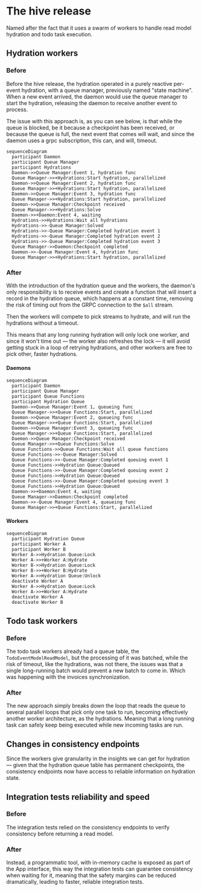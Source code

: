 # The hive release
Named after the fact that it uses a swarm of workers to handle read model hydration and todo task execution.

## Hydration workers
### Before
Before the hive release, the hydration operated in a purely reactive per-event hydration, with a queue manager, previously named "state machine". When a new event arrived, the daemon would use the queue manager to start the hydration, releasing the daemon to receive another event to process.

The issue with this approach is, as you can see below, is that while the queue is blocked, be it because a checkpoint has been received, or because the queue is full, the next event that comes will wait, and since the daemon uses a grpc subscription, this can, and will, timeout.
```mermaid
sequenceDiagram
  participant Daemon
  participant Queue Manager
  participant Hydrations
  Daemon->>Queue Manager:Event 1, hydration func
  Queue Manager->>+Hydrations:Start hydration, parallelized
  Daemon->>Queue Manager:Event 2, hydration func
  Queue Manager->>+Hydrations:Start hydration, parallelized
  Daemon->>Queue Manager:Event 3, hydration func
  Queue Manager->>+Hydrations:Start hydration, parallelized
  Daemon->>Queue Manager:Checkpoint received
  Queue Manager->>+Hydrations:Solve
  Daemon->>+Daemon:Event 4, waiting
  Hydrations->>Hydrations:Wait all hydrations
  Hydrations->>-Queue Manager:Solved
  Hydrations->>-Queue Manager:Completed hydration event 1
  Hydrations->>-Queue Manager:Completed hydration event 2
  Hydrations->>-Queue Manager:Completed hydration event 3
  Queue Manager->>Daemon:Checkpoint completed
  Daemon->>-Queue Manager:Event 4, hydration func
  Queue Manager->>+Hydrations:Start hydration, parallelized
```
### After
With the introduction of the hydration queue and the workers, the daemon's only responsibility is to receive events and create a function that will insert a record in the hydration queue, which happens at a constant time, removing the risk of timing out from the GRPC connection to the `$all` stream.

Then the workers will compete to pick streams to hydrate, and will run the hydrations without a timeout.

This means that any long running hydration will only lock one worker, and since it won't time out — the worker also refreshes the lock — it will avoid getting stuck in a loop of retrying hydrations, and other workers are free to pick other, faster hydrations.
#### Daemons
```mermaid
sequenceDiagram
  participant Daemon
  participant Queue Manager
  participant Queue Functions
  participant Hydration Queue
  Daemon->>Queue Manager:Event 1, queueing func
  Queue Manager->>+Queue Functions:Start, parallelized
  Daemon->>Queue Manager:Event 2, queueing func
  Queue Manager->>+Queue Functions:Start, parallelized
  Daemon->>Queue Manager:Event 3, queueing func
  Queue Manager->>+Queue Functions:Start, parallelized
  Daemon->>Queue Manager:Checkpoint received
  Queue Manager->>+Queue Functions:Solve
  Queue Functions->>Queue Functions:Wait all queue functions
  Queue Functions->>-Queue Manager:Solved
  Queue Functions->>-Queue Manager:Completed queuing event 1
  Queue Functions->>Hydration Queue:Queued
  Queue Functions->>-Queue Manager:Completed queuing event 2
  Queue Functions->>Hydration Queue:Queued
  Queue Functions->>-Queue Manager:Completed queuing event 3
  Queue Functions->>Hydration Queue:Queued
  Daemon->>+Daemon:Event 4, waiting
  Queue Manager->>Daemon:Checkpoint completed
  Daemon->>-Queue Manager:Event 4, queueing func
  Queue Manager->>+Queue Functions:Start, parallelized
```
#### Workers
```mermaid
sequenceDiagram
  participant Hydration Queue
  participant Worker A
  participant Worker B
  Worker A->>Hydration Queue:Lock
  Worker A->>+Worker A:Hydrate
  Worker B->>Hydration Queue:Lock
  Worker B->>+Worker B:Hydrate
  Worker A->>Hydration Queue:Unlock
  deactivate Worker A
  Worker A->>Hydration Queue:Lock
  Worker A->>+Worker A:Hydrate
  deactivate Worker A
  deactivate Worker B
```
## Todo task workers
### Before
The todo task workers already had a queue table, the `TodoEventModelReadModel`, but the processing of it was batched, while the risk of timeout, like the hydrations, was not there, the issues was that a single long-running batch would prevent a new batch to come in. Which was happening with the invoices synchronization.
### After
The new approach simply breaks down the loop that reads the queue to several parallel loops that pick only one task to run, becoming effectively another worker architecture, as the hydrations. Meaning that a long running task can safely keep being executed while new incoming tasks are run.
## Changes in consistency endpoints
Since the workers give granularity in the insights we can get for hydration — given that the hydration queue table has permanent checkpoints, the consistency endpoints now have access to reliable information on hydration state.
## Integration tests reliability and speed
### Before
The integration tests relied on the consistency endpoints to verify consistency before returning a read model.
### After
Instead, a programmatic tool, with in-memory cache is exposed as part of the App interface, this way the integration tests can guarantee consistency when waiting for it, meaning that the safety margins can be reduced dramatically, leading to faster, reliable integration tests.
